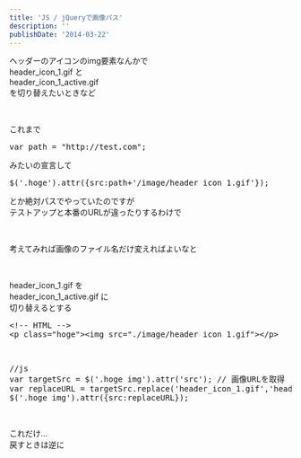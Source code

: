 ```yaml
---
title: 'JS / jQueryで画像パス'
description: ''
publishDate: '2014-03-22'
---
```


<p>ヘッダーのアイコンのimg要素なんかで<br>
header_icon_1.gif と<br>
header_icon_1_active.gif<br>
を切り替えたいときなど</p>
<p>&nbsp;</p>
<p>これまで</p>
<pre class="brush: jscript; title: ; notranslate" title="">var path = "http://test.com";</pre>
<p>みたいの宣言して</p>
<pre class="brush: jscript; title: ; notranslate" title="">$('.hoge').attr({src:path+'/image/header_icon_1.gif'});</pre>
<p>とか絶対パスでやっていたのですが<br>
テストアップと本番のURLが違ったりするわけで</p>
<p>&nbsp;</p>
<p>考えてみれば画像のファイル名だけ変えればよいなと</p>
<p>&nbsp;</p>
<p>header_icon_1.gif を<br>
header_icon_1_active.gif に<br>
切り替えるとする</p>
<pre class="brush: xml; title: ; notranslate" title="">&lt;!-- HTML --&gt;
&lt;p class="hoge"&gt;&lt;img src="./image/header_icon_1.gif"&gt;&lt;/p&gt;</pre>
<p>&nbsp;</p>
<pre class="brush: jscript; title: ; notranslate" title="">//js
var targetSrc = $('.hoge img').attr('src'); // 画像URLを取得
var replaceURL = targetSrc.replace('header_icon_1.gif','header_icon_1_active.gif');
$('.hoge img').attr({src:replaceURL});</pre>
<p>&nbsp;</p>
<p>これだけ…<br>
戻すときは逆に</p>

